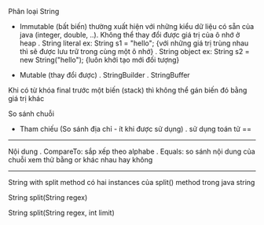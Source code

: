 Phân loại String 
+ Immutable (bất biến) thường xuất hiện với những kiểu dữ liệu có sẵn của java (integer, double, ..). Không thể thay đổi được giá trị của ô nhớ ở heap
    . String literal
		ex: String s1 = "hello";
		{với những giá trị trùng nhau thì sẽ được lưu trữ trong cùng một ô nhớ}
	. String object
		ex: String s2 = new String("hello");
		{luôn khởi tạo mới đối tượng}

+ Mutable (thay đổi được)
	. StringBuilder
	. StringBuffer
	
Khi có từ khóa final trước một biến (stack) thì không thể gán biến đó bằng giá trị khác

So sánh chuỗi

+ Tham chiếu (So sánh địa chỉ - ít khi được sử dụng)
	. sử dụng toán tử ==
----------------
Nội dung
	. CompareTo: sắp xếp theo alphabe
	. Equals: so sánh nội dung của chuỗi xem thử bằng or khác nhau hay không
	
	
-------------------
String with split method
có hai instances của split() method trong java string 

String split(String regex)

String split(String regex, int limit)

